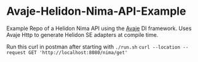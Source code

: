 # Avaje-Helidon-Nima-API-Example

Example Repo of a Helidon Nima API using the [Avaje](https://avaje.io/) DI framework. Uses Avaje Http to generate Helidon SE adapters at compile time.

Run this curl in postman after starting with `./run.sh`
`curl --location --request GET 'http://localhost:8080/nima/get'`
